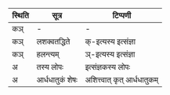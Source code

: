 | स्थिति | सूत्र | टिप्पणी |
| ----- | ------- | ------ |
| कञ् | - | - |
| कञ् | लशक्वतद्धिते | क्-इत्यस्य इत्संज्ञा |
| कञ् | हलन्त्यम् | ञ्-इत्यस्य इत्संज्ञा |
| अ | तस्य लोपः | इत्संज्ञकस्य लोपः |
| अ | आर्धधातुकं शेषः | अशित्त्वात् कृत् आर्धधातुकम् |
